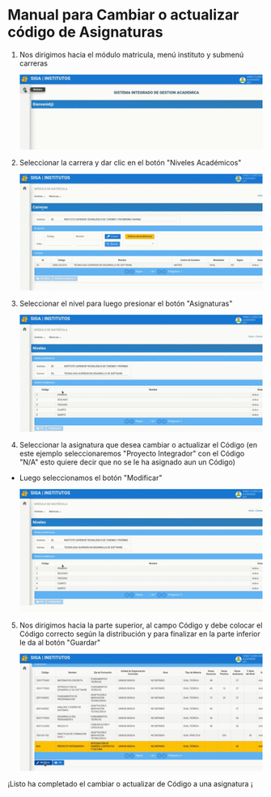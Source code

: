 # **Manual para Cambiar o actualizar código de Asignaturas**


1. Nos dirigimos hacia el módulo matricula, menú instituto y submenú carreras

    ![GIF1](CCC_GIF1.gif)


2. Seleccionar la carrera y dar clic en el botón "Niveles Académicos"

    ![GIF2](CCC_GIF2.gif)


3. Seleccionar el nivel para luego presionar el botón "Asignaturas"

    ![GIF3](CCC_GIF3.gif)


4. Seleccionar la asignatura que desea cambiar o actualizar el Código (en este ejemplo seleccionaremos "Proyecto Integrador" con el Código "N/A" esto quiere decir que no se le ha asignado aun un Código)
- Luego seleccionamos el botón "Modificar"

    ![GIF4](CCC_GIF4.gif)


5. Nos dirigimos hacia la parte superior, al campo Código y debe colocar el Código correcto según la distribución y para finalizar en la parte inferior le da al botón "Guardar"

    ![GIF5](CCC_GIF5.gif)

¡Listo ha completado el cambiar o actualizar de Código a una asignatura ¡

